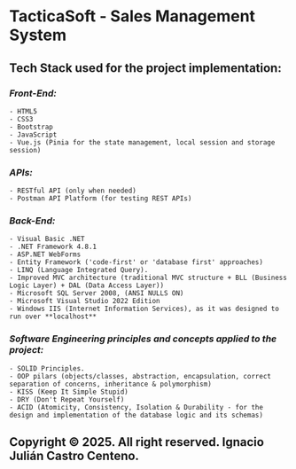 # TacticaSoft - Sales Management System

## **Tech Stack used for the project implementation:**

  ### _**Front-End:**_
    - HTML5
    - CSS3
    - Bootstrap
    - JavaScript
    - Vue.js (Pinia for the state management, local session and storage session)

  ### _**APIs:**_
    - RESTful API (only when needed)
    - Postman API Platform (for testing REST APIs)

  ### _**Back-End:**_
    - Visual Basic .NET
    - .NET Framework 4.8.1
    - ASP.NET WebForms
    - Entity Framework ('code-first' or 'database first' approaches)
    - LINQ (Language Integrated Query).
    - Improved MVC architecture (traditional MVC structure + BLL (Business Logic Layer) + DAL (Data Access Layer))
    - Microsoft SQL Server 2008, (ANSI NULLS ON)
    - Microsoft Visual Studio 2022 Edition
    - Windows IIS (Internet Information Services), as it was designed to run over **localhost**

  ### _**Software Engineering principles and concepts applied to the project:**_
    - SOLID Principles.
    - OOP pilars (objects/classes, abstraction, encapsulation, correct separation of concerns, inheritance & polymorphism)
    - KISS (Keep It Simple Stupid)
    - DRY (Don't Repeat Yourself)
    - ACID (Atomicity, Consistency, Isolation & Durability - for the design and implementation of the database logic and its schemas)

## Copyright © 2025. All right reserved. Ignacio Julián Castro Centeno.
